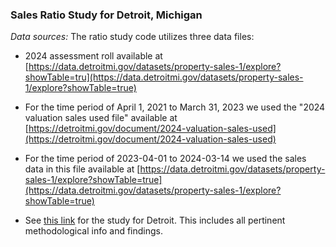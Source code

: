 ### Sales Ratio Study for Detroit, Michigan

*Data sources:* The ratio study code utilizes three data files:
* 2024 assessment roll available at [https://data.detroitmi.gov/datasets/property-sales-1/explore?showTable=tru](https://data.detroitmi.gov/datasets/property-sales-1/explore?showTable=true)
* For the time period of April 1, 2021 to March 31, 2023 we used the "2024 valuation sales used file" available at [https://detroitmi.gov/document/2024-valuation-sales-used](https://detroitmi.gov/document/2024-valuation-sales-used)
* For the time period of 2023-04-01 to 2024-03-14 we used the sales data in this file available at [https://data.detroitmi.gov/datasets/property-sales-1/explore?showTable=true](https://data.detroitmi.gov/datasets/property-sales-1/explore?showTable=true)

* See [this link](https://docs.google.com/document/d/1dZsRyc-nTUHrled88pkG2M4TJVZ39vdRkZqqtqB1mMA/) for the study for Detroit. This includes all pertinent methodological info and findings.
